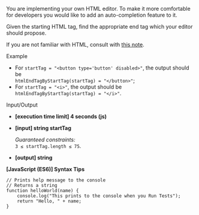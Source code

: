 You are implementing your own HTML editor. To make it more comfortable for
developers you would like to add an auto-completion feature to it.

Given the starting HTML tag, find the appropriate end tag which your editor
should propose.

If you are not familiar with HTML, consult with
[this note](keyword://html-rules-for-tags).

Example

- For `startTag = "<button type='button' disabled>"`, the output should be  
  `htmlEndTagByStartTag(startTag) = "</button>"`;
- For `startTag = "<i>"`, the output should be  
  `htmlEndTagByStartTag(startTag) = "</i>"`.

Input/Output

- **\[execution time limit\] 4 seconds (js)**

- **\[input\] string startTag**

  _Guaranteed constraints:_  
  `3 ≤ startTag.length ≤ 75`.

- **\[output\] string**

**\[JavaScript (ES6)\] Syntax Tips**

    // Prints help message to the console
    // Returns a string
    function helloWorld(name) {
        console.log("This prints to the console when you Run Tests");
        return "Hello, " + name;
    }
